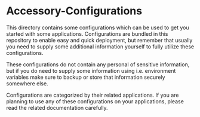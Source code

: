 # Accessory-Configurations

This directory contains some configurations which can be used to get you started with some applications. Configurations are bundled in this repository to enable easy and quick deployment, but remember that usually you need to supply some additional information yourself to fully utilize these configurations.

These configurations do not contain any personal of sensitive information, but if you do need to supply some information using i.e. environment variables make sure to backup or store that information securely somewhere else.

Configurations are categorized by their related applications. If you are planning to use any of these configurations on your applications, please read the related documentation carefully.